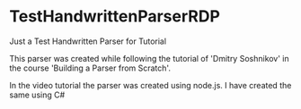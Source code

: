 # TestHandwrittenParserRDP
Just a Test Handwritten Parser for Tutorial

This parser was created while following the tutorial of 'Dmitry Soshnikov' in the course 'Building a Parser from Scratch'.

In the video tutorial the parser was created using node.js.
I have created the same using C#
